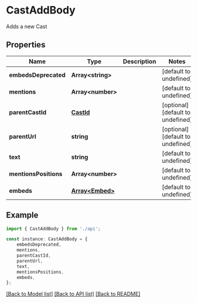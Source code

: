 # CastAddBody

Adds a new Cast

## Properties

Name | Type | Description | Notes
------------ | ------------- | ------------- | -------------
**embedsDeprecated** | **Array&lt;string&gt;** |  | [default to undefined]
**mentions** | **Array&lt;number&gt;** |  | [default to undefined]
**parentCastId** | [**CastId**](CastId.md) |  | [optional] [default to undefined]
**parentUrl** | **string** |  | [optional] [default to undefined]
**text** | **string** |  | [default to undefined]
**mentionsPositions** | **Array&lt;number&gt;** |  | [default to undefined]
**embeds** | [**Array&lt;Embed&gt;**](Embed.md) |  | [default to undefined]

## Example

```typescript
import { CastAddBody } from './api';

const instance: CastAddBody = {
    embedsDeprecated,
    mentions,
    parentCastId,
    parentUrl,
    text,
    mentionsPositions,
    embeds,
};
```

[[Back to Model list]](../README.md#documentation-for-models) [[Back to API list]](../README.md#documentation-for-api-endpoints) [[Back to README]](../README.md)
